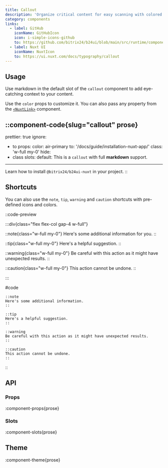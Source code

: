 ```yaml
---
title: Callout
description: 'Organize critical content for easy scanning with colored panels and intuitive symbols.'
category: components
links:
  - label: GitHub
    iconName: GitHubIcon
    icon: i-simple-icons-github
    to: https://github.com/bitrix24/b24ui/blob/main/src/runtime/components/prose/Callout.vue
  - label: Nuxt UI
    iconName: NuxtIcon
    to: https://ui.nuxt.com/docs/typography/callout
---
```


## Usage

Use markdown in the default slot of the `callout` component to add eye-catching context to your content.

Use the `color` props to customize it. You can also pass any property from the [`<NuxtLink>`](https://nuxt.com/docs/api/components/nuxt-link) component.

::component-code{slug="callout" prose}
---
prettier: true
ignore:
  - to
props:
  color: air-primary
  to: '/docs/guide/installation-nuxt-app/'
  class: 'w-full my-0'
hide:
  - class
slots:
  default: This is a `callout` with full **markdown** support.
---

Learn how to install `@bitrix24/b24ui-nuxt` in your project.
::

## Shortcuts

You can also use the `note`, `tip`, `warning` and `caution` shortcuts with pre-defined icons and colors.

::code-preview

:::div{class="flex flex-col gap-4 w-full"}

::note{class="w-full my-0"}
Here's some additional information for you.
::

::tip{class="w-full my-0"}
Here's a helpful suggestion.
::

::warning{class="w-full my-0"}
Be careful with this action as it might have unexpected results.
::

::caution{class="w-full my-0"}
This action cannot be undone.
::

:::

#code

```mdc
::note
Here's some additional information.
::

::tip
Here's a helpful suggestion.
::

::warning
Be careful with this action as it might have unexpected results.
::

::caution
This action cannot be undone.
::
```

::

## API

### Props

:component-props{prose}

### Slots

:component-slots{prose}

## Theme

:component-theme{prose}
